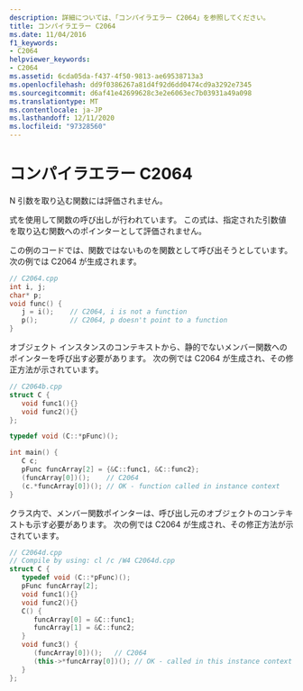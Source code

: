 ```yaml
---
description: 詳細については、「コンパイラエラー C2064」を参照してください。
title: コンパイラエラー C2064
ms.date: 11/04/2016
f1_keywords:
- C2064
helpviewer_keywords:
- C2064
ms.assetid: 6cda05da-f437-4f50-9813-ae69538713a3
ms.openlocfilehash: dd9f0386267a81d4f92d6dd0474cd9a3292e7345
ms.sourcegitcommit: d6af41e42699628c3e2e6063ec7b03931a49a098
ms.translationtype: MT
ms.contentlocale: ja-JP
ms.lasthandoff: 12/11/2020
ms.locfileid: "97328560"
---
```

# <a name="compiler-error-c2064"></a>コンパイラエラー C2064

N 引数を取り込む関数には評価されません。

式を使用して関数の呼び出しが行われています。 この式は、指定された引数値を取り込む関数へのポインターとして評価されません。

この例のコードでは、関数ではないものを関数として呼び出そうとしています。 次の例では C2064 が生成されます。

```cpp
// C2064.cpp
int i, j;
char* p;
void func() {
   j = i();    // C2064, i is not a function
   p();        // C2064, p doesn't point to a function
}
```

オブジェクト インスタンスのコンテキストから、静的でないメンバー関数へのポインターを呼び出す必要があります。 次の例では C2064 が生成され、その修正方法が示されています。

```cpp
// C2064b.cpp
struct C {
   void func1(){}
   void func2(){}
};

typedef void (C::*pFunc)();

int main() {
   C c;
   pFunc funcArray[2] = {&C::func1, &C::func2};
   (funcArray[0])();    // C2064
   (c.*funcArray[0])(); // OK - function called in instance context
}
```

クラス内で、メンバー関数ポインターは、呼び出し元のオブジェクトのコンテキストも示す必要があります。 次の例では C2064 が生成され、その修正方法が示されています。

```cpp
// C2064d.cpp
// Compile by using: cl /c /W4 C2064d.cpp
struct C {
   typedef void (C::*pFunc)();
   pFunc funcArray[2];
   void func1(){}
   void func2(){}
   C() {
      funcArray[0] = &C::func1;
      funcArray[1] = &C::func2;
   }
   void func3() {
      (funcArray[0])();   // C2064
      (this->*funcArray[0])(); // OK - called in this instance context
   }
};
```
